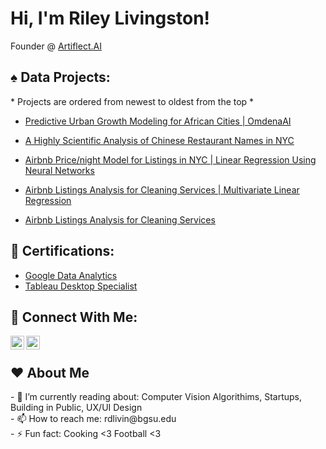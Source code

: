 <h1>Hi, I'm Riley Livingston! </h1>

Founder @ [Artiflect.AI](https://artiflect.app/)

<h2> ♠️ Data Projects:</h2>
* Projects are ordered from newest to oldest from the top *

   
   - [Predictive Urban Growth Modeling for African Cities | OmdenaAI](https://riley-livingston-temporary-streamlit-1--omdena-homepage-ymlo55.streamlit.app/)

   - [A Highly Scientific Analysis of Chinese Restaurant Names in NYC](https://riley-livingston.github.io/A-Highly-Scientific-Anlaysis-of-Chinese-Restaurant-Names-in-NYC/)

  - [Airbnb Price/night Model for Listings in NYC | Linear Regression Using Neural Networks](https://github.com/Riley-livingston/Tensorflow-Airbnb-Project)

  - [Airbnb Listings Analysis for Cleaning Services | Multivariate Linear Regression](https://github.com/Riley-livingston/Airbnb-Listings-Analysis-for-Cleaning-Services-v2)

  - [Airbnb Listings Analysis for Cleaning Services](https://github.com/Riley-livingston/AirBnb-Project)

<h2> 📄 Certifications:</h2>

- [Google Data Analytics](https://coursera.org/share/1bc669ea0359a81e313d773a412d5bb6)
- [Tableau Desktop Specialist](https://www.credly.com/badges/cd0f31cb-d769-4520-9b8d-a0dfabcaa071?source=linked_in_profile)

<h2> 🤳 Connect With Me:</h2>



[<img align="left" alt="RileyLivingston | LinkedIn" width="22px" src="https://simpleicons.org/icons/linkedin.svg" />][linkedin]
[<img align="left" alt="RileyLivingston | Twitter" width="22px" src="https://simpleicons.org/icons/twitter.svg" />][twitter]

[linkedin]: https://www.linkedin.com/in/rileylivingston/
[twitter]: https://twitter.com/64Livingston
<br /> 
<h2>  ❤️ About Me</h2>
 - 🌱 I’m currently reading about: Computer Vision Algorithims, Startups, Building in Public, UX/UI Design
<br />
 - 📫 How to reach me: rdlivin@bgsu.edu
<br />
 - ⚡ Fun fact: Cooking <3 Football <3
